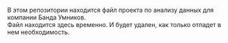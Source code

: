 В этом репозитории находится файл проекта по анализу данных для компании Банда Умников.<br>
Файл находится здесь временно. И будет удален, как только отпадет в нем необходимость.
